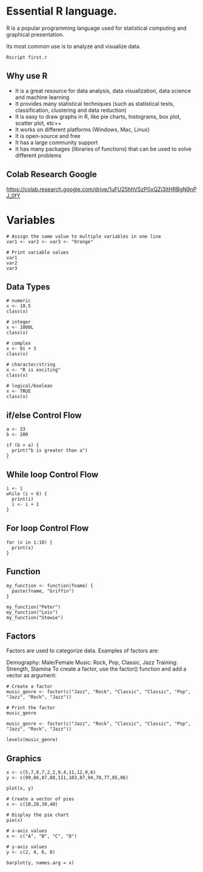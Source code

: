 # Essential R language.

R is a popular programming language used for statistical computing and graphical presentation.

Its most common use is to analyze and visualize data.

```
Rscript first.r
```

## Why use R

* It is a great resource for data analysis, data visualization, data science and machine learning
* It provides many statistical techniques (such as statistical tests, classification, clustering and data reduction)
* It is easy to draw graphs in R, like pie charts, histograms, box plot, scatter plot, etc++
* It works on different platforms (Windows, Mac, Linux)
* It is open-source and free
* It has a large community support
* It has many packages (libraries of functions) that can be used to solve different problems


## Colab Research Google

https://colab.research.google.com/drive/1uFU25hhVSzP0xQZj3ItHRBgN9nPJ_0fY

# Variables

```
# Assign the same value to multiple variables in one line
var1 <- var2 <- var3 <- "Orange"

# Print variable values
var1
var2
var3
```

## Data Types

```
# numeric
x <- 10.5
class(x)

# integer
x <- 1000L
class(x)

# complex
x <- 9i + 3
class(x)

# character/string
x <- "R is exciting"
class(x)

# logical/boolean
x <- TRUE
class(x)
```

## if/else Control Flow

```
a <- 33
b <- 200

if (b > a) {
  print("b is greater than a")
}
```

## While loop Control Flow

```
i <- 1
while (i < 6) {
  print(i)
  i <- i + 1
}
```

## For loop Control Flow

```
for (x in 1:10) {
  print(x)
}
```

## Function

```
my_function <- function(fname) {
  paste(fname, "Griffin")
}

my_function("Peter")
my_function("Lois")
my_function("Stewie")
```

## Factors

Factors are used to categorize data. Examples of factors are:

Demography: Male/Female
Music: Rock, Pop, Classic, Jazz
Training: Strength, Stamina
To create a factor, use the factor() function and add a vector as argument:

```
# Create a factor
music_genre <- factor(c("Jazz", "Rock", "Classic", "Classic", "Pop", "Jazz", "Rock", "Jazz"))

# Print the factor
music_genre

music_genre <- factor(c("Jazz", "Rock", "Classic", "Classic", "Pop", "Jazz", "Rock", "Jazz"))

levels(music_genre)
```

## Graphics

```
x <- c(5,7,8,7,2,2,9,4,11,12,9,6)
y <- c(99,86,87,88,111,103,87,94,78,77,85,86)

plot(x, y)

# Create a vector of pies
x <- c(10,20,30,40)

# Display the pie chart
pie(x)
```

```
# x-axis values
x <- c("A", "B", "C", "D")

# y-axis values
y <- c(2, 4, 6, 8)

barplot(y, names.arg = x)
```
